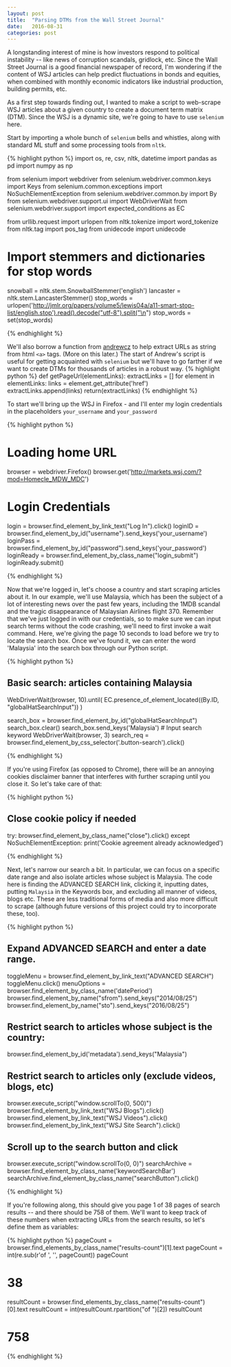 ```yaml
---
layout: post
title:  "Parsing DTMs from the Wall Street Journal"
date:   2016-08-31
categories: post
---
```


A longstanding interest of mine is how investors respond to political instability -- like news of corruption scandals, gridlock, etc. Since the Wall Street Journal is a good financial newspaper of record, I'm wondering if the content of WSJ articles can help predict fluctuations in bonds and equities, when combined with monthly economic indicators like industrial production, building permits, etc. 

As a first step towards finding out, I wanted to make a script to web-scrape WSJ articles about a given country to create a document term matrix (DTM). Since the WSJ is a dynamic site, we're going to have to use `selenium` here. 

Start by importing a whole bunch of `selenium` bells and whistles, along with standard ML stuff and some processing tools from `nltk`. 

{% highlight python %}
import os, re, csv, nltk, datetime
import pandas as pd
import numpy as np

from selenium import webdriver
from selenium.webdriver.common.keys import Keys
from selenium.common.exceptions import NoSuchElementException
from selenium.webdriver.common.by import By
from selenium.webdriver.support.ui import WebDriverWait
from selenium.webdriver.support import expected_conditions as EC

from urllib.request import urlopen
from nltk.tokenize import word_tokenize
from nltk.tag import pos_tag
from unidecode import unidecode

#  Import stemmers and dictionaries for stop words
snowball = nltk.stem.SnowballStemmer('english')
lancaster = nltk.stem.LancasterStemmer()
stop_words = urlopen('http://jmlr.org/papers/volume5/lewis04a/a11-smart-stop-list/english.stop').read().decode("utf-8").split("\n")
stop_words = set(stop_words)

{% endhighlight %}

We'll also borrow a function from <a href = "https://github.com/andrewzc/python-wsj">andrewcz</a> to help extract URLs as string from html `<a>` tags. (More on this later.) The start of Andrew's script is useful for getting acquainted with `selenium` but we'll have to go farther if we want to create DTMs for thousands of articles in a robust way.
{% highlight python %}
def getPageUrl(elementLinks):
    extractLinks = []
    for element in elementLinks:
        links = element.get_attribute('href')
        extractLinks.append(links)
    return(extractLinks)
{% endhighlight %}

To start we'll bring up the WSJ in Firefox - and I'll enter my login credentials in the placeholders `your_username` and `your_password` 

{% highlight python %}
# Loading home URL
browser = webdriver.Firefox()
browser.get('http://markets.wsj.com/?mod=Homecle_MDW_MDC')

# Login Credentials
login = browser.find_element_by_link_text("Log In").click()
loginID = browser.find_element_by_id("username").send_keys('your_username')
loginPass = browser.find_element_by_id("password").send_keys('your_password')
loginReady = browser.find_element_by_class_name("login_submit")
loginReady.submit()

{% endhighlight %}

Now that we're logged in, let's choose a country and start scraping articles about it. In our example, we'll use Malaysia, which has been the subject of a lot of interesting news over the past few years, including the 1MDB scandal and the tragic disappearance of Malaysian Airlines flight 370. Remember that we've just logged in with our credentials, so to make sure we can input search terms without the code crashing, we'll need to first invoke a wait command. Here, we're giving the page 10 seconds to load before we try to locate the search box. Once we've found it, we can enter the word 'Malaysia' into the search box through our Python script. 

{% highlight python %}

## Basic search: articles containing Malaysia 
WebDriverWait(browser, 10).until(
        EC.presence_of_element_located((By.ID, "globalHatSearchInput"))
    )

search_box = browser.find_element_by_id("globalHatSearchInput")
search_box.clear()
search_box.send_keys('Malaysia') # Input search keyword
WebDriverWait(browser, 3)
search_req = browser.find_element_by_css_selector('.button-search').click()

{% endhighlight %}

If you're using Firefox (as opposed to Chrome), there will be an annoying cookies disclaimer banner that interferes with further scraping until you close it. So let's take care of that:

{% highlight python %}

## Close cookie policy if needed
try:
    browser.find_element_by_class_name("close").click()
except NoSuchElementException:
    print('Cookie agreement already acknowledged')
    
{% endhighlight %}

Next, let's narrow our search a bit. In particular, we can focus on a specific date range and also isolate articles whose subject is Malaysia. The code here is finding the ADVANCED SEARCH link, clicking it, inputting dates, putting `Malaysia` in the Keywords box, and excluding all manner of videos, blogs etc. These are less traditional forms of media and also more difficult to scrape (although future versions of this project could try to incorporate these, too). 

{% highlight python %}
## Expand ADVANCED SEARCH and enter a date range. 
toggleMenu = browser.find_element_by_link_text("ADVANCED SEARCH")
toggleMenu.click()
menuOptions = browser.find_element_by_class_name('datePeriod')
browser.find_element_by_name("sfrom").send_keys("2014/08/25")
browser.find_element_by_name("sto").send_keys("2016/08/25")

## Restrict search to articles whose subject is the country:
browser.find_element_by_id('metadata').send_keys("Malaysia")

## Restrict search to articles only (exclude videos, blogs, etc)
browser.execute_script("window.scrollTo(0, 500)")
browser.find_element_by_link_text("WSJ Blogs").click()
browser.find_element_by_link_text("WSJ Videos").click()
browser.find_element_by_link_text("WSJ Site Search").click()

## Scroll up to the search button and click
browser.execute_script("window.scrollTo(0, 0)")
searchArchive = browser.find_element_by_class_name('keywordSearchBar')
searchArchive.find_element_by_class_name("searchButton").click()

{% endhighlight %} 

If you're following along, this should give you page 1 of 38 pages of search results -- and there should be 758 of them. We'll want to keep track of these numbers when extracting URLs from the search results, so let's define them as variables:

{% highlight python %}
pageCount = browser.find_elements_by_class_name("results-count")[1].text
pageCount = int(re.sub(r'of ', '', pageCount))
pageCount 
# 38

resultCount = browser.find_elements_by_class_name("results-count")[0].text
resultCount = int(resultCount.rpartition("of ")[2])
resultCount
# 758
{% endhighlight %}




